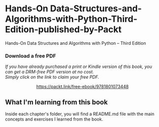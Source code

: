 # Hands-On Data-Structures-and-Algorithms-with-Python-Third-Edition-published-by-Packt

Hands-On Data Structures and Algorithms with Python – Third Edition

### Download a free PDF

<i>If you have already purchased a print or Kindle version of this book, you can get a DRM-free PDF version at no cost.<br>Simply click on the link to claim your free PDF.</i>

<p align="center"> <a href="https://packt.link/free-ebook/9781801073448">https://packt.link/free-ebook/9781801073448 </a> </p>

## What I'm learning from this book

Inside each chapter's folder, you will find a README.md file with the main concepts and exercises I learned from the book.
